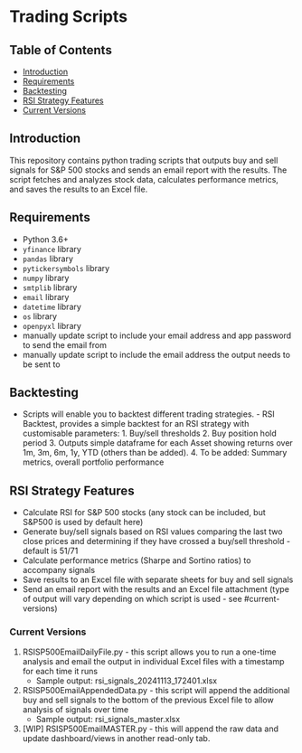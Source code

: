 # Trading Scripts

## Table of Contents
- [Introduction](#introduction)
- [Requirements](#requirements)
- [Backtesting](#backtesting) 
- [RSI Strategy Features](#rsi-strategy-features)
- [Current Versions](#current-versions)

## Introduction
This repository contains python trading scripts that outputs buy and sell signals for S&P 500 stocks and sends an email report with the results. The script fetches and analyzes stock data, calculates performance metrics, and saves the results to an Excel file.

## Requirements
- Python 3.6+
- `yfinance` library
- `pandas` library
- `pytickersymbols` library
- `numpy` library
- `smtplib` library
- `email` library
- `datetime` library
- `os` library
- `openpyxl` library
- manually update script to include your email address and app password to send the email from
- manually update script to include the email address the output needs to be sent to

## Backtesting
- Scripts will enable you to backtest different trading strategies.
      - RSI Backtest, provides a simple backtest for an RSI strategy with customisable parameters:
        1. Buy/sell thresholds
        2. Buy position hold period
        3. Outputs simple dataframe for each Asset showing returns over 1m, 3m, 6m, 1y, YTD (others than be added).
        4. To be added: Summary metrics, overall portfolio performance

## RSI Strategy Features
- Calculate RSI for S&P 500 stocks (any stock can be included, but S&P500 is used by default here)
- Generate buy/sell signals based on RSI values comparing the last two close prices and determining if they have crossed a buy/sell threshold - default is 51/71
- Calculate performance metrics (Sharpe and Sortino ratios) to accompany signals
- Save results to an Excel file with separate sheets for buy and sell signals
- Send an email report with the results and an Excel file attachment (type of output will vary depending on which script is used - see #current-versions)

### Current Versions
1. RSISP500EmailDailyFile.py - this script allows you to run a one-time analysis and email the output in individual Excel files with a timestamp for each time it runs
      - Sample output: rsi_signals_20241113_172401.xlsx
2. RSISP500EmailAppendedData.py - this script will append the additional buy and sell signals to the bottom of the previous Excel file to allow analysis of signals over time
      - Sample output: rsi_signals_master.xlsx
3. [WIP] RSISP500EmailMASTER.py - this will append the raw data and update dashboard/views in another read-only tab. 
